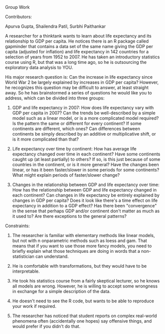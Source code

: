 Group Work

Contributors:

Apurva Gupta, Shailendra Patil, Surbhi Paithankar

A researcher for a thinktank wants to learn about life expectancy and its relationship to
GDP per capita. He notices there is an R package called gapminder that contains a data
set of the same name giving the GDP per capita (adjusted for inflation) and life
expectancy in 142 countries for a selection of years from 1952 to 2007. He has taken an
introductory statistics course using R, but that was a long time ago, so he is outsourcing
 the exploratory data analysis to YOU.

His major research question is: Can the increase in life expectancy since World War 2 be
largely explained by increases in GDP per capita? However, he recognizes this question
may be difficult to answer, at least straight away. So he has brainstormed a series of
questions he would like you to address, which can be divided into three groups:

1. GDP and life expectancy in 2007: How does life expectancy vary with GDP per capita in
2007? Can the trends be well-described by a simple model such as a linear model, or is a
more complicated model required? Is the pattern the same or different for every continent?
If some continents are different, which ones? Can differences between continents be
simply described by an additive or multiplicative shift, or is it more complicated than
that?

2. Life expectancy over time by continent: How has average life expectancy changed over time
in each continent? Have some continents caught up (at least partially) to others? If so,
is this just because of some countries in the continent, or is it more general? Have the
changes been linear, or has it been faster/slower in some periods for some continents?
What might explain periods of faster/slower change?

3. Changes in the relationship between GDP and life expectancy over time: How has the
relationship between GDP and life expectancy changed in each continent? Can changes in
life expectancy be entirely explained by changes in GDP per capita? Does it look like
there's a time effect on life expectancy in addition to a GDP effect? Has there been
"convergence" in the sense that perhaps GDP and/or continent don't matter as much as it
used to? Are there exceptions to the general patterns?


Constraints:

1. The researcher is familiar with elementary methods like linear models, but not with n
onparametric methods such as loess and gam. That means that if you want to use those more
fancy models, you need to briefly explain what those techniques are doing in words that a
non-statistician can understand.

2. He is comfortable with transformations, but they would have to be interpretable.

3. He took his statistics course from a fairly skeptical lecturer, so he knows all models are
wrong. However, he is willing to accept some wrongness in exchange for a simple
description of the data.

4. He doesn't need to see the R code, but wants to be able to reproduce your work if required.

5. The researcher has noticed that student reports on complex real-world phenomena often
(accidentally one hopes) say offensive things, and would prefer if you didn't do that.

